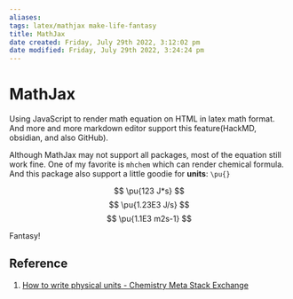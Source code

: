 ```yaml
---
aliases: 
tags: latex/mathjax make-life-fantasy 
title: MathJax
date created: Friday, July 29th 2022, 3:12:02 pm
date modified: Friday, July 29th 2022, 3:24:24 pm
---
```


# MathJax

Using JavaScript to render math equation on HTML in latex math format. And more and more markdown editor support this feature(HackMD, obsidian, and also GitHub).

Although MathJax may not support all packages, most of the equation still work fine. One of my favorite is `mhchem` which can render chemical formula. And this package also support a little goodie for **units**: `\pu{}`

$$
\pu{123 J*s}
$$
$$
\pu{1.23E3 J/s}
$$
$$
\pu{1.1E3 m2s-1}
$$

Fantasy!

## Reference

1. [How to write physical units - Chemistry Meta Stack Exchange](https://chemistry.meta.stackexchange.com/questions/3286/how-to-write-physical-units/3287#3287)